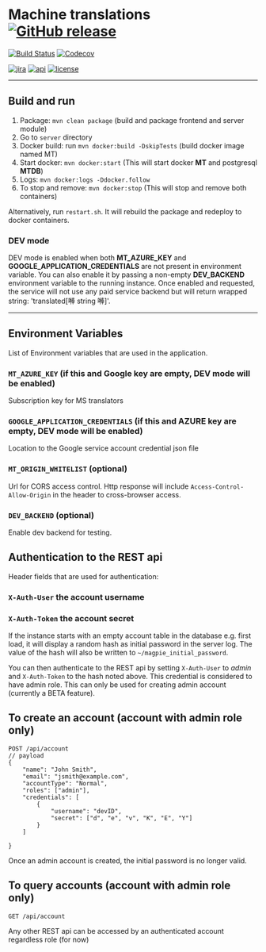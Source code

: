# Machine translations [![GitHub release](https://img.shields.io/github/release/zanata/zanata-mt.svg?maxAge=3600)](https://github.com/zanata/zanata-mt/releases)

[![Build Status](https://travis-ci.org/zanata/zanata-mt.svg?branch=master)](https://travis-ci.org/zanata/zanata-mt)
[![Codecov](https://img.shields.io/codecov/c/github/zanata/zanata-mt.svg?maxAge=3600)](https://codecov.io/gh/zanata/zanata-mt)

[![jira](https://img.shields.io/badge/issues-Jira-yellow.svg?maxAge=3600)](https://zanata.atlassian.net/projects/ZNTAMT/issues)
[![api](https://img.shields.io/badge/docs-API-brightgreen.svg?maxAge=3600)](http://zanata.org/zanata-mt/apidocs/)
[![license](https://img.shields.io/github/license/zanata/zanata-mt.svg?maxAge=3600)](https://github.com/zanata/zanata-mt/blob/master/LICENSE)

----

## Build and run 

1. Package: `mvn clean package` (build and package frontend and server module)
2. Go to `server` directory
3. Docker build: run `mvn docker:build -DskipTests` (build docker image named MT)
4. Start docker: `mvn docker:start` (This will start docker **MT** and postgresql **MTDB**)
5. Logs: `mvn docker:logs -Ddocker.follow`
6. To stop and remove: `mvn docker:stop` (This will stop and remove both containers)

Alternatively, run `restart.sh`. It will rebuild the package and redeploy to docker containers. 

### DEV mode

DEV mode is enabled when both **MT_AZURE_KEY** and **GOOGLE_APPLICATION_CREDENTIALS** are not present in environment variable. You can also enable it by passing a non-empty **DEV_BACKEND** environment variable to the running instance. Once enabled and requested, the service will not use any paid service backend but will return wrapped string: 'translated[𠾴 string 𠾴]'.
                  
----

## Environment Variables

List of Environment variables that are used in the application.

### `MT_AZURE_KEY` (if this and Google key are empty, DEV mode will be enabled)
Subscription key for MS translators

### `GOOGLE_APPLICATION_CREDENTIALS` (if this and AZURE key are empty, DEV mode will be enabled)
Location to the Google service account credential json file

### `MT_ORIGIN_WHITELIST` (optional)
Url for CORS access control. Http response will include `Access-Control-Allow-Origin` in the header to cross-browser access.

### `DEV_BACKEND` (optional)
Enable dev backend for testing.

## Authentication to the REST api

Header fields that are used for authentication:

### `X-Auth-User` the account username
### `X-Auth-Token` the account secret

If the instance starts with an empty account table in the database e.g. first load, it will display
a random hash as initial password in the server log. The value of the hash will also be
written to ```~/magpie_initial_password```.

You can then authenticate to the REST api by setting `X-Auth-User` to *admin* 
and `X-Auth-Token` to the hash noted above. This credential is considered to have admin role.
This can only be used for creating admin account (currently a BETA feature). 

## To create an account (account with admin role only)
```
POST /api/account
// payload
{
	"name": "John Smith",
	"email": "jsmith@example.com",
	"accountType": "Normal",
	"roles": ["admin"],
	"credentials": [
	    {
		    "username": "devID",
	        "secret": ["d", "e", "v", "K", "E", "Y"]
	    }
    ]
	
}
```
Once an admin account is created, the initial password is no longer valid.

## To query accounts (account with admin role only)

```GET /api/account ```

Any other REST api can be accessed by an authenticated account regardless role (for now) 

